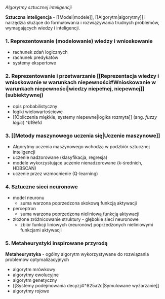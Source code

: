 *Algorytmy sztucznej inteligencji*

**Sztuczna inteligencja** - [[Model|modele]], [[Algorytm|algorytmy]] i narzędzia służące do formułowania i rozwiązywania trudnych problemów, wymagających wiedzy i inteligencji.

### 1. Reprezentowanie (modelowanie) wiedzy i wnioskowanie
- rachunek zdań logicznych
- rachunek predykatów
- systemy ekspertowe
### 2. Reprezentowanie i przetwarzanie [[Reprezentacja wiedzy i wnioskowanie w warunkach niepewności#**Wnioskowanie w warunkach niepewności**|wiedzy niepełnej, niepewnej]] (subiektywnej)
- opis probabilistyczny
- logiki wielowartościowe
- [[Obliczenia miękkie, systemy niepewne|logika rozmyta]] (ang. *fuzzy logic*) ^b19efd

### 3. [[Metody maszynowego uczenia się|Uczenie maszynowe]]
- Algorytmy uczenia maszynowego wchodzą w podzbiór sztucznej inteligencji
- uczenie nadzorowane (klasyfikacja, regresja)
- modele wykorzystujące uczenie nienadzorowane (k-średnich, HDBSCAN)
- uczenie przez wzmocnienie (Q-learning)

### 4. Sztuczne sieci neuronowe
- model neuronu
	- suma warzona poprzedzona skokową funkcją aktywacji
- perceptron
	- suma warzona poprzedzona nieliniową funkcją aktywacji
- złożone zróżnicowanie struktury - głębokie sieci neuronowe
	- zbiór funkcji liniowych (neuronów) poprzedzonych nieliniowymi funkcjami aktywacji

### 5. Metaheurystyki inspirowane przyrodą

**Metaheurystyka** - ogólny algorytm wykorzystywane do rozwiązania problemów optymalizacyjnych

- algorytm mrówkowy
- algorytmy ewolucyjne
- algorytm genetyczny
- [[Systemy podejmowania decyzji#^825a2c|Symulowane wyżarzanie]]
- algorytmy rojowe
